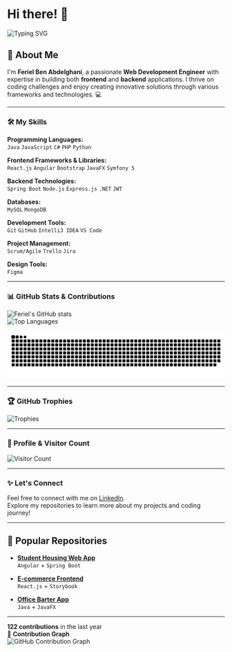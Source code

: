 # Hi there! 👋  
![Typing SVG](https://readme-typing-svg.demolab.com?font=Fira+Code&size=22&duration=4000&pause=1000&color=F79D00&width=435&lines=Welcome+to+my+GitHub+Profile!;I'm+a+Web+Development+Engineer!;Always+learning+and+exploring!+🚀)

## 🎯 About Me
I'm **Feriel Ben Abdelghani**, a passionate **Web Development Engineer** with expertise in building both **frontend** and **backend** applications. I thrive on coding challenges and enjoy creating innovative solutions through various frameworks and technologies. 💻

---

### 🛠️ My Skills  

**Programming Languages:**  
`Java` `JavaScript` `C#` `PHP` `Python`

**Frontend Frameworks & Libraries:**  
`React.js` `Angular` `Bootstrap` `JavaFX` `Symfony 5`

**Backend Technologies:**  
`Spring Boot` `Node.js` `Express.js` `.NET` `JWT`

**Databases:**  
`MySQL` `MongoDB`

**Development Tools:**  
`Git` `GitHub` `IntelliJ IDEA` `VS Code`  

**Project Management:**  
`Scrum/Agile` `Trello` `Jira`

**Design Tools:**  
`Figma`

---

### 📊 GitHub Stats & Contributions
![Feriel's GitHub stats](https://github-readme-stats.vercel.app/api?username=BAferiel&show_icons=true&theme=radical)  
![Top Languages](https://github-readme-stats.vercel.app/api/top-langs/?username=BAferiel&layout=compact&theme=radical)

![GitHub Contribution Snake](https://github.com/Platane/snk/raw/output/github-contribution-grid-snake.svg)

---

### 🏆 GitHub Trophies
![Trophies](https://github-profile-trophy.vercel.app/?username=BAferiel&theme=darkhub)

---

### 👀 Profile & Visitor Count  
![Visitor Count](https://komarev.com/ghpvc/?username=BAferiel&color=blue&style=flat-square)

---

### ✨ Let's Connect
Feel free to connect with me on [LinkedIn](https://www.linkedin.com).  
Explore my repositories to learn more about my projects and coding journey!

---

## 🌟 Popular Repositories
- [**Student Housing Web App**](https://github.com/BAferiel/student-housing-app)  
  `Angular` + `Spring Boot`

- [**E-commerce Frontend**](https://github.com/BAferiel/ecommerce-frontend)  
  `React.js` + `Storybook`

- [**Office Barter App**](https://github.com/BAferiel/office-barter-app)  
  `Java` + `JavaFX`

---

**122 contributions** in the last year  
📅 **Contribution Graph**  
![GitHub Contribution Graph](https://activity-graph.herokuapp.com/graph?username=BAferiel&theme=github)
